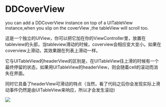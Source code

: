 # DDCoverView
you can add a DDCoverView instance on top of a UITableView instance,when you slip on the coverView ,the tableView will scroll too.

  这是一个独立的UIView，你可以把它加在你的ViewController里，放置在tableview的头部，当tableview滑动的时候，coverview会相应变大变小。如果在coverview上滑动，其效果跟在列表上滑动一样。
  
  它与UITableView的headerView的区别是，在UITableView往上滑的时候有一个最终停留的状态，如果用UITableView的headerView，则会随着cell的滚动而消失在界面。
  
  同时它具备了headerView可滑动的特点（当然，看了代码之后你会发现实际上滑动事件仍然是由UITableView来响应，所以才会发生滚动）
  
  ![](https://github.com/tondyzhang/DDCoverView/edit/master/DDCoverView.gif)
